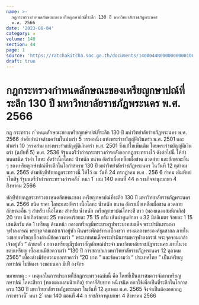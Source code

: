 ```yaml
---
name: >-
  กฎกระทรวงกำหนดลักษณะของเหรียญกษาปณ์ที่ระลึก 130 ปี มหาวิทยาลัยราชภัฏพระนคร
  พ.ศ. 2566
date: '2023-08-04'
category: ก
volume: 140
section: 44
page: 1
source: 'https://ratchakitcha.soc.go.th/documents/140A044N0000000000100.pdf'
draft: true
---
```


# กฎกระทรวงกำหนดลักษณะของเหรียญกษาปณ์ที่ระลึก 130 ปี มหาวิทยาลัยราชภัฏพระนคร พ.ศ. 2566

กฎ กระทรวง ก ําหนดลักษณะของเหรียญกษําปณ์ที่ระลึก 130 ปี มหําวิทยําลัยรําชภัฏพระนคร พ.ศ. 2566 อําศัยอํานําจตํามควํามในมําตรํา 5 วรรคหนึ่ง แห่งพระรําชบัญญัติเงินตรํา พ.ศ. 2501 และมําตรํา 10 วรรคสําม แห่งพระรําชบัญญัติเงินตรํา พ.ศ. 2501 ซึ่งแก้ไขเพิ่มเติม โดยพระรําชบัญญัติเงินตรํา (ฉบับที่ 5) พ.ศ. 2536 รัฐมนตรีว่ํากํารกระทรวงกํารคลังออกกฎกระทรวงไว้ ดังต่อไปนี้ ให้กําหนดชนิด รําคํา โลหะ อัตรําเนื้อโลหะ น้ําหนัก ขนําด อัตรําเผื่อเหลือเผื่อขําด ลวดลําย และลักษณะอื่น ๆ ของเหรียญกษําปณ์ที่ระลึกในโอกําสครบ 130 ปี มหําวิทยําลัยรําชภัฏพระนคร ในวันที่ 12 ตุลําคม พ.ศ. 2565 ตํามบัญชีท้ํายกฎกระทรวงนี้ ให้ไว้ ณ วันที่ 24 กรกฎําคม พ.ศ . 256 6 อําคม เติมพิทยําไพสิฐ รัฐมนตรีว่ํากํารกระทรวงกํารคลัง ้ หนา 1 ่ เลม 140 ตอนที่ 44 ก ราชกิจจานุเบกษา 4 สิงหาคม 2566

บัญชีท้ายกฎกระทรวงกาหนดลักษณะของ เหรียญกษาปณ์ที่ระลึก 130 ปี มหาวิทยาลัยราชภัฏพระนคร พ.ศ. 2566 ชนิด ราคา โลหะและอัตรา เนื้อโลหะ น้ำหนัก ขนาด อัตราเผื่อเหลือเผื่อขาด ลวดลาย ลักษณะอื่น ๆ สำหรับ เนื้อโลหะ สำหรับ น้ำหนัก เหรียญกษาปณ์โลหะสี ขาว (ทองแดงผสมนิกเกิล) 20 บาท นิกเกิลร้อยละ 25 ทองแดงร้อยละ 75 15 กรัม เส้นผ่าศูนย์กลา ง 32 มิลลิเมตร ร้อยละ 1 15 เซนติกรัม ต่อ 1 เหรียญ ด้านหน้า กลางเหรียญมีพระบรมรูปพระบาทสมเด็จ พระปรมินทรมหาจุฬาลงกรณ์ พระจุลจอมเกล้าเจ้าอยู่หัว ผินพระพักตร์ทางเบื้องขวา ทรงฉลองพระองค์ชุดสากล ภายในวงขอบเหรียญเบื้องล่างมีข้อความว่า “ พระบาทสมเด็จพระปรมินทรมหาจุฬาลงกรณ์ พระจุลจอมเกล้าเจ้าอยู่หัว ” ด้านหลั ง กลางเหรียญมีรูปตราสัญลักษณ์ประจำ มหาวิทยาลัยราชภัฏพระนคร ภายในวงขอบเหรียญ เบื้องบนมีข้อความว่า “130 ปี การสถาปนา มหาวิทยาลัยราชภัฏพระนคร 12 ตุลาคม 2565” เบื้องล่างมีข้อความบอกราคาว่า “20 บาท ” และข้อความว่า “ ประเทศไทย ” เป็นเหรียญกษาปณ์ ไม่ขัดเงา วงขอบนอก มีเฟื องจักร

หมายเหตุ : - เหตุผลในการประกาศใช้กฎกระทรวงฉบับนี้ คือ โดยที่เป็นการสมควรจัดทาเหรียญกษาปณ์ โลหะสีขาว (ทองแดงผสมนิกเกิล) ราคายี่สิบบาท หนึ่งชนิด ออกใช้เพื่อเป็นที่ระลึกในโอกาสครบ 130 ปี มหาวิทยาลัยราชภัฏพระนคร ในวันที่ 12 ตุลาคม พ.ศ. 2565 จึงจำเป็นต้องออกกฎกระทรวงนี้ ้ หนา 2 ่ เลม 140 ตอนที่ 44 ก ราชกิจจานุเบกษา 4 สิงหาคม 2566
